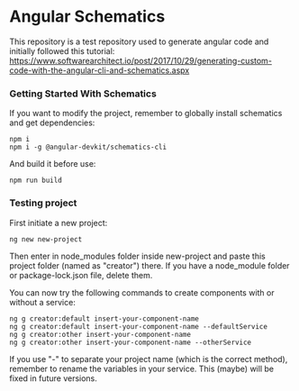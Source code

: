 # Angular Schematics

This repository is a test repository used to generate angular code and initially followed this tutorial: https://www.softwarearchitect.io/post/2017/10/29/generating-custom-code-with-the-angular-cli-and-schematics.aspx

### Getting Started With Schematics

If you want to modify the project, remember to globally install schematics and get dependencies:
```
npm i
npm i -g @angular-devkit/schematics-cli
```

And build it before use:
```
npm run build
```

### Testing project

First initiate a new project:
```
ng new new-project
```

Then enter in node_modules folder inside new-project and paste this project folder (named as "creator") there. If you have a node_module folder or package-lock.json file, delete them.

You can now try the following commands to create components with or without a service:
```
ng g creator:default insert-your-component-name
ng g creator:default insert-your-component-name --defaultService
ng g creator:other insert-your-component-name
ng g creator:other insert-your-component-name --otherService
```

If you use "-" to separate your project name (which is the correct method), remember to rename the variables in your service. This (maybe) will be fixed in future versions.
